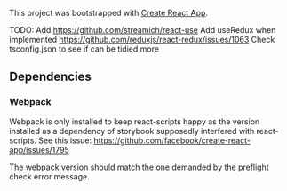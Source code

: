 This project was bootstrapped with [Create React App](https://github.com/facebookincubator/create-react-app).

TODO:
Add https://github.com/streamich/react-use
Add useRedux when implemented https://github.com/reduxjs/react-redux/issues/1063
Check tsconfig.json to see if can be tidied more

## Dependencies

### Webpack

Webpack is only installed to keep react-scripts happy as the version installed as a dependency of storybook supposedly interfered with react-scripts. See this issue:
https://github.com/facebook/create-react-app/issues/1795

The webpack version should match the one demanded by the preflight check error message.
